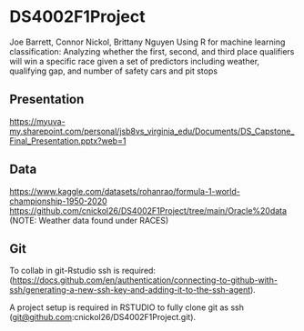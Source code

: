 # DS4002F1Project
Joe Barrett, Connor Nickol, Brittany Nguyen
Using R for machine learning classification: Analyzing whether the first, second, and third place qualifiers will win a specific race given a set of predictors including weather, qualifying gap, and number of safety cars and pit stops

## Presentation
https://myuva-my.sharepoint.com/personal/jsb8vs_virginia_edu/Documents/DS_Capstone_Final_Presentation.pptx?web=1


## Data
https://www.kaggle.com/datasets/rohanrao/formula-1-world-championship-1950-2020 
https://github.com/cnickol26/DS4002F1Project/tree/main/Oracle%20data (NOTE: Weather data found under RACES)

## Git
To collab in git-Rstudio ssh is required:
(https://docs.github.com/en/authentication/connecting-to-github-with-ssh/generating-a-new-ssh-key-and-adding-it-to-the-ssh-agent).

A project setup is required in RSTUDIO to fully clone git as ssh (git@github.com:cnickol26/DS4002F1Project.git).
